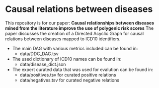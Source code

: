 # Causal relations between diseases
 This repository is for our paper: **Causal relationships between diseases mined from the literature improve the use of polygenic risk scores**
The paper discusses the creation of a Directed Acyclic Graph for causal relations between diseases mapped to ICD10 identifiers.

- The main DAG with various metrics included can be found in:
  - data/DDC_DAG.tsv
- The used dictionary of ICD10 names can be found in:
  - data/disease_dict.json
- The expert curated data that was used for evalution can be found in:
  - data/positives.tsv for curated positive relations
  - data/negatives.tsv for curated negative relations
